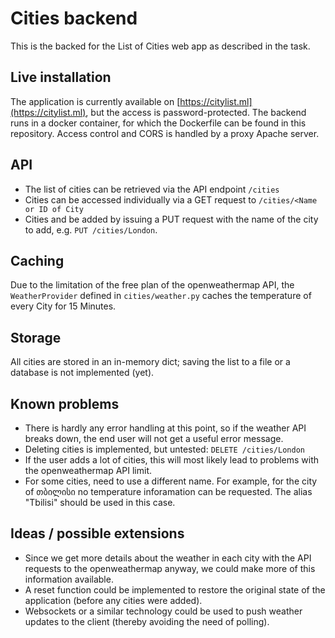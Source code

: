 # Cities backend
This is the backed for the List of Cities web app as described in the task.

## Live installation
The application is currently available on [https://citylist.ml](https://citylist.ml), but
the access is password-protected. The backend runs in a docker container, for which the
Dockerfile can be found in this repository. Access control and CORS is handled by a proxy
Apache server.

## API
* The list of cities can be retrieved via the API endpoint `/cities`
* Cities can be accessed individually via a GET request to `/cities/<Name or ID of City`
* Cities and be added by issuing a PUT request with the name of the city to add, e.g. `PUT /cities/London`.

## Caching
Due to the limitation of the free plan of the openweathermap API, the `WeatherProvider` defined in
`cities/weather.py` caches the temperature of every City for 15 Minutes.

## Storage
All cities are stored in an in-memory dict; saving the list to a file or a database is not implemented (yet).

## Known problems
* There is hardly any error handling at this point, so if the weather API breaks down, the end user will not get a useful error message.
* Deleting cities is implemented, but untested: `DELETE /cities/London`
* If the user adds a lot of cities, this will most likely lead to problems with the openweathermap API limit.
* For some cities, need to use a different name. For example, for the city of თბილისი no temperature inforamation can be requested. The alias "Tbilisi" should be used in this case.

## Ideas / possible extensions
* Since we get more details about the weather in each city with the API requests to the openweathermap anyway, we could make more of this information available.
* A reset function could be implemented to restore the original state of the application (before any cities were added).
* Websockets or a similar technology could be used to push weather updates to the client (thereby avoiding the need of polling).
